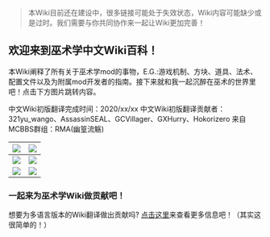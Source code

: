 > 本Wiki目前还在建设中，很多链接可能处于失效状态，Wiki内容可能缺少或是过时。我们需要与你共同协作来一起让Wiki更加完善！

## 欢迎来到巫术学中文Wiki百科！

本Wiki阐释了所有关于巫术学mod的事物，E.G.:游戏机制、方块、道具、法术、配置文件以及为附属mod开发者的指南。接下来就和我一起沉醉在巫术的世界里吧！点击下方图片跳转内容。

中文Wiki初版翻译完成时间：2020/xx/xx
中文Wiki初版翻译贡献者：321yu_wango、AssassinSEAL、GCVillager、GXHurry、Hokorizero
来自MCBBS群组：RMA(幽篁流觞)

| [![](https://github.com/Electroblob77/Wizardry/wiki/images/banners/menu_getting_started.png)](https://github.com/Electroblob77/Wizardry/wiki/Getting-Started) | [![](https://github.com/Electroblob77/Wizardry/wiki/images/banners/menu_spells.png)](https://github.com/Electroblob77/Wizardry/wiki/Spells) |
|---|---|
| [![](https://github.com/Electroblob77/Wizardry/wiki/images/banners/menu_blocks.png)](https://github.com/Electroblob77/Wizardry/wiki/Blocks) | [![](https://github.com/Electroblob77/Wizardry/wiki/images/banners/menu_items.png)](https://github.com/Electroblob77/Wizardry/wiki/Items) |
| [![](https://github.com/Electroblob77/Wizardry/wiki/images/banners/menu_mobs.png)](https://github.com/Electroblob77/Wizardry/wiki/Mobs) | [![](https://github.com/Electroblob77/Wizardry/wiki/images/banners/menu_structures.png)](https://github.com/Electroblob77/Wizardry/wiki/Structures) |

### 一起来为巫术学Wiki做贡献吧！

想要为多语言版本的Wiki翻译做出贡献吗? [点击这里](https://github.com/Electroblob77/Wizardry-Wiki)来查看更多信息吧！（其实这很简单的！）
